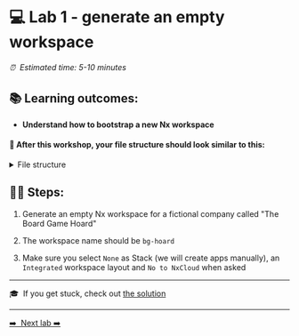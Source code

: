 # 💻 Lab 1 - generate an empty workspace

###### ⏰ &nbsp;Estimated time: 5-10 minutes

## 📚 Learning outcomes:

- **Understand how to bootstrap a new Nx workspace**

#### 📲 After this workshop, your file structure should look similar to this:

<details>
  <summary>File structure</summary>
  <img src="../assets/lab1_directory-structure.png" height="700" alt="lab7 file structure">
</details>

## 🏋️‍♀️ Steps:

1. Generate an empty Nx workspace for a fictional company called "The Board Game Hoard"
   <br />

2. The workspace name should be `bg-hoard`
   <br />

3. Make sure you select `None` as Stack (we will create apps manually), an `Integrated` workspace layout and `No to NxCloud` when asked
   <br />

---

🎓&nbsp;&nbsp;If you get stuck, check out [the solution](SOLUTION.md)

---

[➡️ &nbsp;Next lab ➡️](../lab2/LAB.md)
